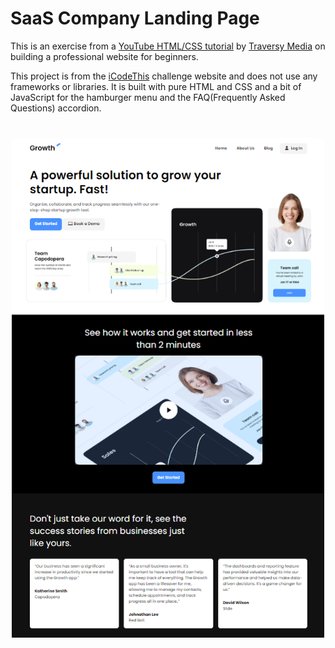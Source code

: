 # SaaS Company Landing Page

This is an exercise from a [YouTube HTML/CSS tutorial](https://www.youtube.com/watch?v=HXYZxVbWkjc&list=PPSV) by [Traversy Media](https://#) on building a professional website for beginners.

This project is from the [iCodeThis](https://icodethis.com/?ref=traversy) challenge website and does not use any frameworks or libraries. It is built with pure HTML and CSS and a bit of JavaScript for the hamburger menu and the FAQ(Frequently Asked Questions) accordion.

<img src="./images/screen.png" width="500" style="display:block;margin: 40px auto" />
